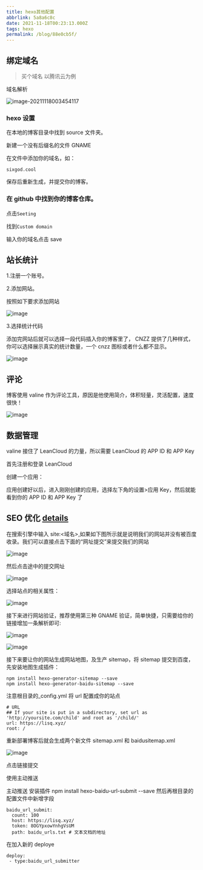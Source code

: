 ```yaml
---
title: hexo其他配置
abbrlink: 5a8a6c8c
date: 2021-11-18T00:23:13.000Z
tags: hexo
permalink: /blog/88e0cb5f/
---
```


## 绑定域名

> 买个域名 以腾讯云为例

域名解析

![image-20211118003454117](./static/02/image-20211118003454117.png)

### hexo 设置

在本地的博客目录中找到 source 文件夹。

新建一个没有后缀名的文件 GNAME

在文件中添加你的域名，如：

```text
sixgod.cool
```

保存后重新生成，并提交你的博客。

### 在 github 中找到你的博客仓库。

点击`Seeting`

找到`Custom domain`

输入你的域名点击 save

## 站长统计

1.注册一个账号。

2.添加网站。

按照如下要求添加网站

![image](./static/02/cnzz.png)

3.选择统计代码

添加完网站后就可以选择一段代码插入你的博客里了， CNZZ 提供了几种样式，你可以选择展示真实的统计数量，一个 cnzz 图标或者什么都不显示。

![image](./static/02/cnzz2.png)

## 评论

博客使用 valine 作为评论工具，原因是他使用简介，体积轻量，灵活配置，速度很快！

![image](./static/02/pinglunceshi.png)

## 数据管理

valine 接住了 LeanCloud 的力量，所以需要 LeanCloud 的 APP ID 和 APP Key

首先注册和登录 LeanCloud

创建一个应用：

应用创建好以后，进入刚刚创建的应用，选择左下角的设置>应用 Key，然后就能看到你的 APP ID 和 APP Key 了

## SEO 优化 [details](https://cloud.tencent.com/developer/article/1858762)

在搜索引擎中输入 site:<域名>,如果如下图所示就是说明我们的网站并没有被百度收录。我们可以直接点击下面的“网址提交”来提交我们的网站

![image](./static/02/seo1.png)

然后点击途中的提交网址

![image](./static/02/seo2.png)

选择站点的相关属性：

![image](./static/02/seo3.png)

接下来进行网站验证，推荐使用第三种 GNAME 验证，简单快捷，只需要给你的链接增加一条解析即可:

![image](./static/02/seo4.png)

![image](./static/02/seo5.png)

接下来要让你的网站生成网站地图，及生产 sitemap，将 sitemap 提交到百度，先安装地图生成插件：

```text
npm install hexo-generator-sitemap --save
npm install hexo-generator-baidu-sitemap --save
```

注意根目录的\_config.yml 将 url 配置成你的站点

```text
# URL
## If your site is put in a subdirectory, set url as 'http://yoursite.com/child' and root as '/child/'
url: https://lisq.xyz/
root: /
```

重新部署博客后就会生成两个新文件 sitemap.xml 和 baidusitemap.xml

![image](./static/02/seo6.png)

点击链接提交

使用主动推送

主动推送 安装插件 npm install hexo-baidu-url-submit --save 然后再根目录的配置文件中新增字段

```text
baidu_url_submit:
  count: 100
  host: https://lisq.xyz/
  token: 8OGYpxowYnhgVsUM
  path: baidu_urls.txt # 文本文档的地址
```

在加入新的 deploye

```text
deploy:
 - type:baidu_url_submitter
```
